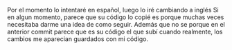 Por el momento lo intentaré en español, luego lo iré cambiando a inglés
Si en algun momento, parece que su código lo copié es porque muchas veces necesitaba darme una idea de como seguir. Además que no se porque en el anterior commit parece que es su código el que subí cuando realmente, los cambios me aparecian guardados con mi código.